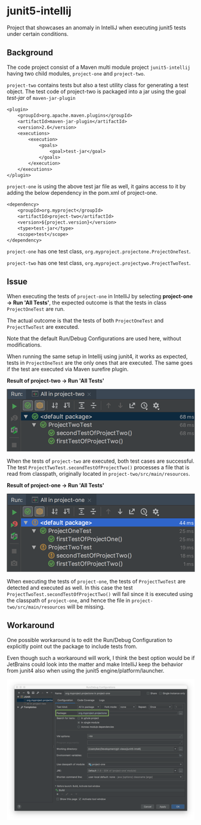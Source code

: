 # junit5-intellij

Project that showcases an anomaly in IntelliJ when executing junit5 tests under certain conditions.

## Background

The code project consist of a Maven multi module project `junit5-intellij` having two child modules, `project-one` and `project-two`.
 
`project-two` contains tests but also a test utility class for generating a test object. The test code of project-two is packaged into a jar using the goal _test-jar_ of `maven-jar-plugin` 

    <plugin>
        <groupId>org.apache.maven.plugins</groupId>
        <artifactId>maven-jar-plugin</artifactId>
        <version>2.6</version>
        <executions>
            <execution>
                <goals>
                    <goal>test-jar</goal>
                </goals>
            </execution>
        </executions>
    </plugin>

`project-one` is using the above test jar file as well, it gains access to it by adding the below dependency in the pom.xml of project-one.

    <dependency>
        <groupId>org.myproject</groupId>
        <artifactId>project-two</artifactId>
        <version>${project.version}</version>
        <type>test-jar</type>
        <scope>test</scope>
    </dependency>
    
`project-one` has one test class, `org.myproject.projectone.ProjectOneTest`.

`project-two` has one test class, `org.myproject.projectywo.ProjectTwoTest`.
    
## Issue

When executing the tests of `project-one` in IntelliJ by selecting **project-one -> Run 'All Tests'**, the expected outcome is that the tests in class `ProjectOneTest` are run. 

The actual outcome is that the tests of both `ProjectOneTest` and `ProjectTwoTest` are executed.

Note that the default Run/Debug Configurations are used here, without modifications.

When running the same setup in Intellij using junit4, it works as expected, tests in `ProjectOneTest` are the only ones that are executed. The same goes if the test are executed via Maven surefire plugin.


**Result of project-two -> Run 'All Tests'**

![results of project2](doc/images/resultProj2.png)

When the tests of `project-two` are executed, both test cases are successful.
The test `ProjectTwoTest.secondTestOfProjectTwo()` processes a file that is read from classpath, originally located in `project-two/src/main/resources`.

**Result of project-one -> Run 'All Tests'**

![results of project1](doc/images/resultProj1.png)

When executing the tests of `project-one`, the tests of `ProjectTwoTest` are detected and executed as well. 
In this case the test `ProjectTwoTest.secondTestOfProjectTwo()` will fail since it is executed using the classpath of `project-one`, and hence the file in `project-two/src/main/resources` will be missing.

## Workaround

One possible workaround is to edit the Run/Debug Configuration to explicitly point out the package to include tests from. 

Even though such a workaround will work, I think the best option would be if JetBrains could look into the matter and make IntelliJ keep the behavior from junit4 also when using the junit5 engine/platform/launcher. 

![workaround](doc/images/workaround.png)

